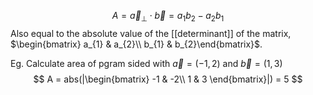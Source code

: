 $$
A = \vec{a}_{\perp}\cdot \vec{b} = a_{1}b_{2}-a_{2}b_{1}
$$
Also equal to the absolute value of the [[determinant]] of the matrix, $\begin{bmatrix} a_{1} & a_{2}\\ b_{1} & b_{2}\end{bmatrix}$.

Eg. Calculate area of pgram sided with $\vec{a} = (-1, 2)$ and $\vec{b} = (1,3)$
$$
A = abs(|\begin{bmatrix}
-1 & -2\\ 1 & 3
\end{bmatrix}|) = 5
$$

